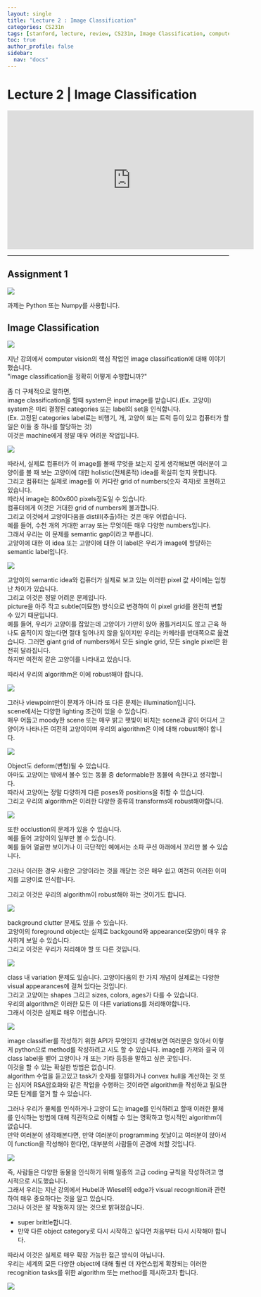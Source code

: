 ```yaml
---
layout: single
title: "Lecture 2 : Image Classification"
categories: CS231n
tags: [stanford, lecture, review, CS231n, Image Classification, computer vision]
toc: true
author_profile: false
sidebar:
  nav: "docs"
---
```

# Lecture 2 | Image Classification
<iframe width="560" height="315" src="https://www.youtube.com/embed/OoUX-nOEjG0" title="YouTube video player" frameborder="0" allow="accelerometer; autoplay; clipboard-write; encrypted-media; gyroscope; picture-in-picture" allowfullscreen></iframe>

***
## Assignment 1
![](https://github.com/jungyun24/jungyun24.github.io/blob/master/_image/cs231n/l2/1f84d1b08f70417dcaf15463d867e54eBPtTa74reD6uEqs2-2.jpg?raw=true)
   
과제는 Python 또는 Numpy를 사용합니다.   
   
## Image Classification
![](https://github.com/jungyun24/jungyun24.github.io/blob/master/_image/cs231n/l2/1f84d1b08f70417dcaf15463d867e54eBPtTa74reD6uEqs2-5.jpg?raw=true)
   
지난 강의에서 computer vision의 핵심 작업인 image classification에 대해 이야기했습니다.   
"image classification을 정확히 어떻게 수행합니까?"   
   
좀 더 구체적으로 말하면,   
image classification을 할때 system은 input image를 받습니다.(Ex. 고양이)   
system은 미리 결정된 categories 또는 label의 set을 인식합니다.   
(Ex. 고정된 categories label로는 비행기, 개, 고양이 또는 트럭 등이 있고 컴퓨터가 할 일은 이들 중 하나를 할당하는 것)    
이것은 machine에게 정말 매우 어려운 작업입니다.   
   
![](https://github.com/jungyun24/jungyun24.github.io/blob/master/_image/cs231n/l2/1f84d1b08f70417dcaf15463d867e54eBPtTa74reD6uEqs2-6.jpg?raw=true)
   
따라서, 실제로 컴퓨터가 이 image를 볼때 무엇을 보는지 깊게 생각해보면 여러분이 고양이를 볼 때 보는 고양이에 대한 holistic(전체론적) idea를 확실히 얻지 못합니다.   
그리고 컴퓨터는 실제로 image를 이 커다란 grid of numbers(숫자 격자)로 표현하고 있습니다.   
따라서 image는 800x600 pixels정도일 수 있습니다.   
컴퓨터에게 이것은 거대한 grid of numbers에 불과합니다.   
그리고 이것에서 고양이다움을 distill(추출)하는 것은 매우 어렵습니다.   
예를 들어, 수천 개의 거대한 array 또는 무엇이든 매우 다양한 numbers입니다.   
그래서 우리는 이 문제를 semantic gap이라고 부릅니다.   
고양이에 대한 이 idea 또는 고양이에 대한 이 label은 우리가 image에 할당하는 semantic label입니다.   
   
![](https://github.com/jungyun24/jungyun24.github.io/blob/master/_image/cs231n/l2/1f84d1b08f70417dcaf15463d867e54eBPtTa74reD6uEqs2-7.jpg?raw=true)
   
고양이의 semantic idea와 컴퓨터가 실제로 보고 있는 이러한 pixel 값 사이에는 엄청난 차이가 있습니다.   
그리고 이것은 정말 어려운 문제입니다.   
picture을 아주 작고 subtle(미묘한) 방식으로 변경하여 이 pixel grid를 완전히 변할 수 있기 때문입니다.   
예를 들어, 우리가 고양이를 잡았는데 고양이가 가만히 앉아 꿈틀거리지도 않고 근육 하나도 움직이지 않는다면 절대 일어나지 않을 일이지만 우리는 카메라를 반대쪽으로 옮겼습니다. 그러면 giant grid of numbers에서 모든 single grid, 모든 single pixel은 완전히 달라집니다.   
하지만 여전히 같은 고양이를 나타내고 있습니다.
   
따라서 우리의 algorithm은 이에 robust해야 합니다.   
   
![](https://github.com/jungyun24/jungyun24.github.io/blob/master/_image/cs231n/l2/1f84d1b08f70417dcaf15463d867e54eBPtTa74reD6uEqs2-8.jpg?raw=true)
   
그러나 viewpoint만이 문제가 아니라 또 다른 문제는 illumination입니다.   
scene에서는 다양한 lighting 조건이 있을 수 있습니다.   
매우 어둡고 moody한 scene 또는 매우 밝고 햇빛이 비치는 scene과 같이 어디서 고양이가 나타나든 여전히 고양이이며 우리의 algorithm은 이에 대해 robust해야 합니다.   
   
![](https://github.com/jungyun24/jungyun24.github.io/blob/master/_image/cs231n/l2/1f84d1b08f70417dcaf15463d867e54eBPtTa74reD6uEqs2-9.jpg?raw=true)   
   
Object도 deform(변형)될 수 있습니다.   
아마도 고양이는 밖에서 볼수 있는 동물 중 deformable한 동물에 속한다고 생각합니다.   
따라서 고양이는 정말 다양하게 다른 poses와 positions을 취할 수 있습니다.   
그리고 우리의 algorithm은 이러한 다양한 종류의 transforms에 robust해야합니다.   
   

![](https://github.com/jungyun24/jungyun24.github.io/blob/master/_image/cs231n/l2/1f84d1b08f70417dcaf15463d867e54eBPtTa74reD6uEqs2-10.jpg?raw=true)  
   
또한 occlustion의 문제가 있을 수 있습니다.   
예를 들어 고양이의 일부만 볼 수 있습니다.   
예를 들어 얼굴만 보이거나 이 극단적인 예에서는 소파 쿠션 아래에서 꼬리만 볼 수 있습니다.   
  
그러나 이러한 경우 사람은 고양이라는 것을 깨닫는 것은 매우 쉽고 여전히 이러한 이미지를 고양이로 인식합니다.   
   
그리고 이것은 우리의 algorithm이 robust해야 하는 것이기도 합니다.   
   
![](https://github.com/jungyun24/jungyun24.github.io/blob/master/_image/cs231n/l2/1f84d1b08f70417dcaf15463d867e54eBPtTa74reD6uEqs2-11.jpg?raw=true)  
   
background clutter 문제도 있을 수 있습니다.   
고양이의 foreground object는 실제로 backgound와 appearance(모양)이 매우 유사하게 보일 수 있습니다.   
그리고 이것은 우리가 처리해야 할 또 다른 것입니다.   
   

![](https://github.com/jungyun24/jungyun24.github.io/blob/master/_image/cs231n/l2/1f84d1b08f70417dcaf15463d867e54eBPtTa74reD6uEqs2-12.jpg?raw=true)  
   
class 내 variation 문제도 있습니다. 고양이다움의 한 가지 개념이 실제로는 다양한 visual appearances에 걸쳐 있다는 것입니다.   
그리고 고양이는 shapes 그리고 sizes, colors, ages가 다를 수 있습니다.   
우리의 algorithm은 이러한 모든 이 다른 variations를 처리해야합니다.   
그래서 이것은 실제로 매우 어렵습니다.   
   
![](https://github.com/jungyun24/jungyun24.github.io/blob/master/_image/cs231n/l2/1f84d1b08f70417dcaf15463d867e54eBPtTa74reD6uEqs2-13.jpg?raw=true)  
   
image classifier를 작성하기 위한 API가 무엇인지 생각해보면 여러분은 앉아서 이렇게 python으로 method를 작성하려고 시도 할 수 있습니다. image를 가져와 결국 이 class label을 뱉어 고양이나 개 또는 기타 등등을 말하고 싶은 곳입니다.   
이것을 할 수 있는 확실한 방법은 없습니다.   
algorithm 수업을 듣고있고 task가 숫자를 정렬하거나 convex hull을 계산하는 것 또는 심지어 RSA암호화와 같은 작업을 수행하는 것이라면 algorithm을 작성하고 필요한 모든 단계를 열거 할 수 있습니다.   
   
그러나 우리가 물체를 인식하거나 고양이 도는 image를 인식하려고 할때 이러한 물체를 인식하는 방법에 대해 직관적으로 이해할 수 있는 명확하고 명시적인 algorithm이 없습니다.   
만약 여러분이 생각해본다면, 만약 여러분이 programming 첫날이고 여러분이 앉아서 이 function을 작성해야 한다면, 대부분의 사람들이 곤경에 처할 것입니다.   

![](https://github.com/jungyun24/jungyun24.github.io/blob/master/_image/cs231n/l2/1f84d1b08f70417dcaf15463d867e54eBPtTa74reD6uEqs2-14.jpg?raw=true) 
   
즉, 사람들은 다양한 동물을 인식하기 위해 일종의 고급 coding 규칙을 작성하려고 명시적으로 시도했습니다.    
그래서 우리는 지난 강의에서 Hubel과 Wiesel의 edge가 visual recognition과 관련하여 매우 중요하다는 것을 알고 있습니다.  
그러나 이것은 잘 작동하지 않는 것으로 밝혀졌습니다.   
- super brittle합니다.
- 만약 다른 object category로 다시 시작하고 싶다면 처음부터 다시 시작해야 합니다.   
   
따라서 이것은 실제로 매우 확장 가능한 접근 방식이 아닙니다.   
우리는 세계의 모든 다양한 object에 대해 훨씬 더 자연스럽게 확장되는 이러한 recognition tasks를 위한 algorithm 또는 method를 제시하고자 합니다.   

![](https://github.com/jungyun24/jungyun24.github.io/blob/master/_image/cs231n/l2/1f84d1b08f70417dcaf15463d867e54eBPtTa74reD6uEqs2-15.jpg?raw=true) 
   